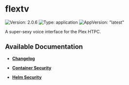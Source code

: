 # flextv

![Version: 2.0.6](https://img.shields.io/badge/Version-2.0.6-informational?style=flat-square) ![Type: application](https://img.shields.io/badge/Type-application-informational?style=flat-square) ![AppVersion: "latest"](https://img.shields.io/badge/AppVersion-"latest"-informational?style=flat-square)

A super-sexy voice interface for the Plex HTPC.

## Available Documentation

- [**Changelog**](CHANGELOG)

- [**Container Security**](container-security)

- [**Helm Security**](helm-security)

